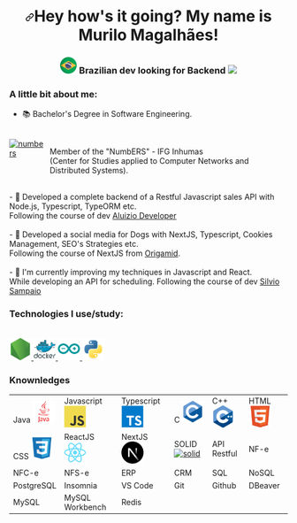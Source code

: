 <h1 align="center" tabindex="-1" dir="auto"><a id="user-content-oi-meu-nome-é-ttales-roger" class="anchor"
        aria-hidden="true" tabindex="-1" target="_blank" href="#oi-meu-nome-e-murilo"><svg class="octicon octicon-link"
            viewBox="0 0 16 16" version="1.1" width="16" height="16" aria-hidden="true">
            <path
                d="m7.775 3.275 1.25-1.25a3.5 3.5 0 1 1 4.95 4.95l-2.5 2.5a3.5 3.5 0 0 1-4.95 0 .751.751 0 0 1 .018-1.042.751.751 0 0 1 1.042-.018 1.998 1.998 0 0 0 2.83 0l2.5-2.5a2.002 2.002 0 0 0-2.83-2.83l-1.25 1.25a.751.751 0 0 1-1.042-.018.751.751 0 0 1-.018-1.042Zm-4.69 9.64a1.998 1.998 0 0 0 2.83 0l1.25-1.25a.751.751 0 0 1 1.042.018.751.751 0 0 1 .018 1.042l-1.25 1.25a3.5 3.5 0 1 1-4.95-4.95l2.5-2.5a3.5 3.5 0 0 1 4.95 0 .751.751 0 0 1-.018 1.042.751.751 0 0 1-1.042.018 1.998 1.998 0 0 0-2.83 0l-2.5 2.5a1.998 1.998 0 0 0 0 2.83Z">
            </path>
        </svg></a>Hey how's it going? My name is Murilo Magalhães!</h1>

<h3 align="center">
    <img src="https://github.com/MuriloCode7/Files/blob/main/brazil-flag.png" width="30" />
    Brazilian dev looking for Backend
    <img src="https://images.emojiterra.com/google/noto-emoji/unicode-15/animated/1f44b-1f3fb.gif" width="60" />
</h3>

### A little bit about me:

- 📚 Bachelor's Degree in Software Engineering.

<br>

<div style="display: flex;">
    <div>
        <a target="_blank" href="https://linktr.ee/numbersifg/" style="display: inline-block;">
            <img src="https://github.com/MuriloMagal/Files/blob/main/logoNumbers.png" alt="numbers" width="128px">
        </a>
    </div>
    <div>
        <p style="display: inline-block; margin-left: 10px; position: relative;"> Member of the "NumbERS" - IFG Inhumas
            <br> (Center for Studies applied to Computer Networks and Distributed Systems).</p>
    </div>
</div>

<br>
- 🔭 Developed a complete backend of a Restful Javascript sales API with Node.js, Typescript, TypeORM etc. <br>
Following the course of dev <a target="_blank" href="https://github.com/aluiziodeveloper"> Aluizio Developer</a>
<br>
<br>
- 🔭 Developed a social media for Dogs with NextJS, Typescript, Cookies Management, SEO's Strategies etc. <br>
Following the course of NextJS from <a target="_blank" href="https://www.origamid.com/curso/nextjs/"> Origamid</a>.
<br>
<br>
- 🌱 I'm currently improving my techniques in Javascript and React.
<br> While developing an API for scheduling. Following the course of dev <a target="_blank"
    href="https://youtube.com/playlist?list=PL_Axpn7FrXHR3nZiQPHFClLu6VByhWkzG&si=GWn9-WvgIaNYNfS9">Silvio Sampaio</a>

### Technologies I use/study:
<br>
<a target="_blank" href="https://nodejs.org/en/" rel="nofollow"> <img
        src="https://github.com/devicons/devicon/blob/master/icons/nodejs/nodejs-original.svg" alt="nodejs" width="40"
        height="40" style="max-width: 100%;"> </a>
<a target="_blank" href="https://www.docker.com/" rel="nofollow"> <img
        src="https://raw.githubusercontent.com/devicons/devicon/master/icons/docker/docker-original-wordmark.svg"
        alt="docker" width="40" height="40" style="max-width: 100%;"> </a>
<a target="_blank" href="https://www.arduino.cc/" rel="nofollow"> <img
        src="https://github.com/devicons/devicon/blob/master/icons/arduino/arduino-original.svg" alt="arduino"
        width="40" height="40" style="max-width: 100%;"> </a>
<a target="_blank" href="https://www.python.org/" rel="nofollow"> <img
        src="https://github.com/devicons/devicon/blob/master/icons/python/python-original.svg" alt="python" width="40"
        height="40" style="max-width: 100%;"> </a>



### Knownledges
<table>
    <tr>
        <td>
            Java
            <a target="_blank" href="https://www.java.com/pt-BR/download/help/whatis_java.html" rel="nofollow">
                <img src="https://github.com/devicons/devicon/blob/master/icons/java/java-plain-wordmark.svg" alt="java"
                    width="40" height="40" style="max-width: 100%;"> </a>
        </td>
        <td>Javascript
            <a target="_blank" href="https://developer.mozilla.org/en-US/docs/Web/JavaScript" rel="nofollow"> <img
                    src="https://raw.githubusercontent.com/devicons/devicon/master/icons/javascript/javascript-original.svg"
                    alt="javascript" width="40" height="40" style="max-width: 100%;"> </a>
        </td>
        <td>Typescript
            <a target="_blank" href="https://www.typescriptlang.org/" rel="nofollow"> <img
                    src="https://raw.githubusercontent.com/devicons/devicon/master/icons/typescript/typescript-original.svg"
                    alt="typescript" width="40" height="40" style="max-width: 100%;"> </a>
        </td>
        <td>C
            <a target="_blank" href="https://learn.microsoft.com/pt-br/cpp/c-language/?view=msvc-170/" rel="nofollow">
                <img src="https://raw.githubusercontent.com/devicons/devicon/ca28c779441053191ff11710fe24a9e6c23690d6/icons/c/c-original.svg"
                    alt="c" width="40" height="40" style="max-width: 100%;"> </a>
        </td>
        <td>C++
            <a target="_blank" href="https://learn.microsoft.com/pt-br/cpp/cpp/?view=msvc-170/" rel="nofollow"> <img
                    src="https://raw.githubusercontent.com/devicons/devicon/ca28c779441053191ff11710fe24a9e6c23690d6/icons/cplusplus/cplusplus-original.svg"
                    alt="cpp" width="40" height="40" style="max-width: 100%;"> </a>
        </td>
        <td>HTML
            <a target="_blank" href="https://developer.mozilla.org/pt-BR/docs/Web/HTML/" rel="nofollow"> <img
                    src="https://raw.githubusercontent.com/devicons/devicon/ca28c779441053191ff11710fe24a9e6c23690d6/icons/html5/html5-original.svg"
                    alt="html5" width="40" height="40" style="max-width: 100%;"> </a>
        </td>
    </tr>
    <tr>
        <td>CSS
            <a target="_blank" href="https://developer.mozilla.org/pt-BR/docs/Web/CSS/" rel="nofollow"> <img
                    src="https://raw.githubusercontent.com/devicons/devicon/ca28c779441053191ff11710fe24a9e6c23690d6/icons/css3/css3-original.svg"
                    alt="css3" width="40" height="40" style="max-width: 100%;"> </a>
        </td>
        <td>ReactJS
            <a target="_blank" href="https://react.dev/" rel="nofollow"> <img
                src="https://github.com/devicons/devicon/blob/master/icons/react/react-original.svg" alt="react" width="40"
                height="40" style="max-width: 100%;"> </a>
        </td>
        <td>NextJS
            <a target="_blank" href="https://www.nextjs.org/" rel="nofollow"> <img
                src="https://github.com/devicons/devicon/blob/master/icons/nextjs/nextjs-original.svg" alt="nextjs" width="40"
                height="40" style="max-width: 100%;"> </a>
        </td>
        <td>SOLID
            <a target="_blank" href="https://pt.linkedin.com/pulse/princ%C3%ADpios-solid-e-seu-uso-na-pr%C3%A1tica-luis-gustavo-bugallo-ele-dele-/" rel="nofollow"> <img
                src="https://media.licdn.com/dms/image/v2/D4D12AQF4-ItMunO2Ww/article-cover_image-shrink_720_1280/article-cover_image-shrink_720_1280/0/1668786184657?e=2147483647&v=beta&t=43dalzfWxoi5kBqiZ841qIiu6hxdQHbS_pK6p7V9pGg" alt="solid" width="40"
                height="40" style="max-width: 100%;"> </a>
        </td>
        <td>API Restful</td>
        <td>NF-e</td>
    </tr>
    <tr>
        <td>NFC-e</td>
        <td>NFS-e</td>
        <td>ERP</td>
        <td>CRM</td>
        <td>SQL</td>
        <td>NoSQL</td>
    </tr>
    <tr>
        <td>PostgreSQL</td>
        <td>Insomnia</td>
        <td>VS Code</td>
        <td>Git</td>
        <td>Github</td>
        <td>DBeaver</td>
    </tr>
    <tr>
        <td>MySQL</td>
        <td>MySQL Workbench</td>
        <td>Redis</td>
        <td></td>
        <td></td>
        <td></td>
    </tr>
</table>
<!--
**MuriloMagal/MuriloMagal** is a ✨ _special_ ✨ repository because its `README.md` (this file) appears on your GitHub profile.

Here are some ideas to get you started:

- 🔭 I’m currently working on ...
- 🌱 I’m currently learning ...
- 👯 I’m looking to collaborate on ...
- 🤔 I’m looking for help with ...
- 💬 Ask me about ...
- 📫 How to reach me: ...
- 😄 Pronouns: ...
- ⚡ Fun fact: ...
-->
